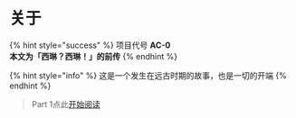 # 关于

{% hint style="success" %}
项目代号 **AC-0  
本文为「西琳？西琳！」的前传**
{% endhint %}

{% hint style="info" %}
这是一个发生在远古时期的故事，也是一切的开端
{% endhint %}

> Part 1点此[开始阅读](part1/)




